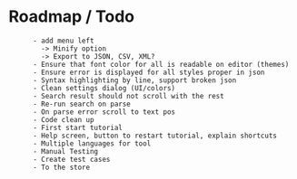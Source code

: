 
# Roadmap /  Todo 

          - add menu left
            -> Minify option
            -> Export to JSON, CSV, XML?
          - Ensure that font color for all is readable on editor (themes)
          - Ensure error is displayed for all styles proper in json
          - Syntax highlighting by line, support broken json 
          - Clean settings dialog (UI/colors)
          - Search result should not scroll with the rest
          - Re-run search on parse
          - On parse error scroll to text pos
          - Code clean up          
          - First start tutorial
          - Help screen, button to restart tutorial, explain shortcuts
          - Multiple languages for tool
          - Manual Testing
          - Create test cases
          - To the store
